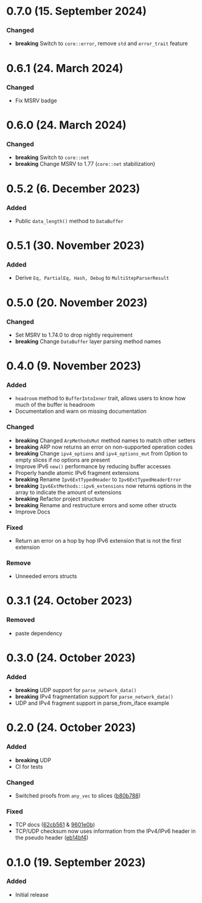 # 0.7.0 (15. September 2024)

### Changed

- **breaking** Switch to `core::error`, remove `std` and `error_trait` feature

# 0.6.1 (24. March 2024)

### Changed

- Fix MSRV badge

# 0.6.0 (24. March 2024)

### Changed

- **breaking** Switch to `core::net`
- **breaking** Change MSRV to 1.77 (`core::net` stabilization)

# 0.5.2 (6. December 2023)

### Added

- Public `data_length()` method to `DataBuffer`

# 0.5.1 (30. November 2023)

### Added

- Derive `Eq, PartialEq, Hash, Debug` to `MultiStepParserResult`

# 0.5.0 (20. November 2023)

### Changed

- Set MSRV to 1.74.0 to drop nightly requirement
- **breaking** Change `DataBuffer` layer parsing method names

# 0.4.0 (9. November 2023)

### Added

- `headroom` method to `BufferIntoInner` trait, allows users to know how much of the buffer is headroom
- Documentation and warn on missing documentation

### Changed

- **breaking** Changed `ArpMethodsMut` method names to match other setters
- **breaking** ARP now returns an error on non-supported operation codes
- **breaking** Change `ipv4_options` and `ipv4_options_mut` from Option to empty slices if no options are present
- Improve IPv6 `new()` performance by reducing buffer accesses
- Properly handle atomic IPv6 fragment extensions
- **breaking** Rename `Ipv6ExtTypedHeader` to `Ipv6ExtTypedHeaderError`
- **breaking** `Ipv6ExtMethods::ipv6_extensions` now returns options in the array to indicate the amount of extensions
- **breaking** Refactor project structure
- **breaking** Rename and restructure errors and some other structs
- Improve Docs

### Fixed

- Return an error on a hop by hop IPv6 extension that is not the first extension

### Remove

- Unneeded errors structs

# 0.3.1 (24. October 2023)

### Removed

- paste dependency

# 0.3.0 (24. October 2023)

### Added

- **breaking** UDP support for `parse_network_data()`
- **breaking** IPv4 fragmentation support for `parse_network_data()`
- UDP and IPv4 fragment support in parse_from_iface example

# 0.2.0 (24. October 2023)

### Added

- **breaking** UDP
- CI for tests

### Changed

- Switched proofs from `any_vec` to
  slices ([b80b788](https://github.com/arctic-alpaca/mutnet/commit/b80b78875e22f9aeb66d706bbe847d6f7218fb7b))

### Fixed

- TCP
  docs ([62cb561](https://github.com/arctic-alpaca/mutnet/commit/62cb5614b819d304bd38c3239d34c3cfff07f500) & [9601e0b](https://github.com/arctic-alpaca/mutnet/commit/9601e0bd56c1ee3b023453573c4fa830362b1ea3))
- TCP/UDP checksum now uses information from the IPv4/IPv6 header in the pseudo
  header ([eb14bf4](https://github.com/arctic-alpaca/mutnet/commit/eb14bf42dfdec29e10b9bcd520bbd8075282ed83))

# 0.1.0 (19. September 2023)

### Added

- Initial release
